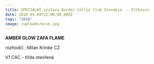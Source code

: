 ```yaml
---
title: SPECIÁLNÍ výstava Border Collie Club Slovakia  - Vlčkovce
date: 2018-05-04T22:00:00.000Z
tags: "2018"
image: /uploads/bcsk.jpg
---
```

**AMBER GLOW ZAFA FLAME**

rozhodčí : Milan Krinke CZ

V1 CAC - třída otevřená